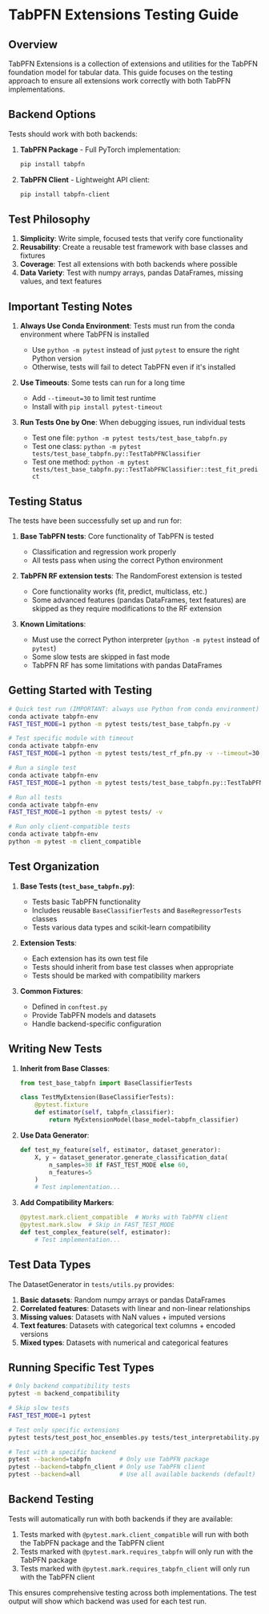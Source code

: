 # TabPFN Extensions Testing Guide

## Overview
TabPFN Extensions is a collection of extensions and utilities for the TabPFN foundation model for tabular data. This guide focuses on the testing approach to ensure all extensions work correctly with both TabPFN implementations.

## Backend Options
Tests should work with both backends:

1. **TabPFN Package** - Full PyTorch implementation:
   ```bash
   pip install tabpfn
   ```

2. **TabPFN Client** - Lightweight API client:
   ```bash
   pip install tabpfn-client
   ```

## Test Philosophy

1. **Simplicity**: Write simple, focused tests that verify core functionality
2. **Reusability**: Create a reusable test framework with base classes and fixtures
3. **Coverage**: Test all extensions with both backends where possible
4. **Data Variety**: Test with numpy arrays, pandas DataFrames, missing values, and text features

## Important Testing Notes

1. **Always Use Conda Environment**: Tests must run from the conda environment where TabPFN is installed
   - Use `python -m pytest` instead of just `pytest` to ensure the right Python version
   - Otherwise, tests will fail to detect TabPFN even if it's installed

2. **Use Timeouts**: Some tests can run for a long time
   - Add `--timeout=30` to limit test runtime
   - Install with `pip install pytest-timeout`

3. **Run Tests One by One**: When debugging issues, run individual tests
   - Test one file: `python -m pytest tests/test_base_tabpfn.py`
   - Test one class: `python -m pytest tests/test_base_tabpfn.py::TestTabPFNClassifier`
   - Test one method: `python -m pytest tests/test_base_tabpfn.py::TestTabPFNClassifier::test_fit_predict`

## Testing Status

The tests have been successfully set up and run for:

1. **Base TabPFN tests**: Core functionality of TabPFN is tested
   - Classification and regression work properly
   - All tests pass when using the correct Python environment

2. **TabPFN RF extension tests**: The RandomForest extension is tested
   - Core functionality works (fit, predict, multiclass, etc.)
   - Some advanced features (pandas DataFrames, text features) are skipped as they require modifications to the RF extension

3. **Known Limitations**:
   - Must use the correct Python interpreter (`python -m pytest` instead of `pytest`)
   - Some slow tests are skipped in fast mode
   - TabPFN RF has some limitations with pandas DataFrames

## Getting Started with Testing

```bash
# Quick test run (IMPORTANT: always use Python from conda environment)
conda activate tabpfn-env
FAST_TEST_MODE=1 python -m pytest tests/test_base_tabpfn.py -v

# Test specific module with timeout
conda activate tabpfn-env
FAST_TEST_MODE=1 python -m pytest tests/test_rf_pfn.py -v --timeout=30

# Run a single test
conda activate tabpfn-env
FAST_TEST_MODE=1 python -m pytest tests/test_base_tabpfn.py::TestTabPFNClassifier::test_fit_predict -v

# Run all tests
conda activate tabpfn-env
FAST_TEST_MODE=1 python -m pytest tests/ -v

# Run only client-compatible tests
conda activate tabpfn-env
python -m pytest -m client_compatible
```

## Test Organization

1. **Base Tests (`test_base_tabpfn.py`)**:
   - Tests basic TabPFN functionality
   - Includes reusable `BaseClassifierTests` and `BaseRegressorTests` classes
   - Tests various data types and scikit-learn compatibility

2. **Extension Tests**:
   - Each extension has its own test file
   - Tests should inherit from base test classes when appropriate
   - Tests should be marked with compatibility markers

3. **Common Fixtures**:
   - Defined in `conftest.py`
   - Provide TabPFN models and datasets
   - Handle backend-specific configuration

## Writing New Tests

1. **Inherit from Base Classes**:
   ```python
   from test_base_tabpfn import BaseClassifierTests
   
   class TestMyExtension(BaseClassifierTests):
       @pytest.fixture
       def estimator(self, tabpfn_classifier):
           return MyExtensionModel(base_model=tabpfn_classifier)
   ```

2. **Use Data Generator**:
   ```python
   def test_my_feature(self, estimator, dataset_generator):
       X, y = dataset_generator.generate_classification_data(
           n_samples=30 if FAST_TEST_MODE else 60,
           n_features=5
       )
       # Test implementation...
   ```

3. **Add Compatibility Markers**:
   ```python
   @pytest.mark.client_compatible  # Works with TabPFN client
   @pytest.mark.slow  # Skip in FAST_TEST_MODE
   def test_complex_feature(self, estimator):
       # Test implementation...
   ```

## Test Data Types

The DatasetGenerator in `tests/utils.py` provides:

1. **Basic datasets**: Random numpy arrays or pandas DataFrames
2. **Correlated features**: Datasets with linear and non-linear relationships
3. **Missing values**: Datasets with NaN values + imputed versions
4. **Text features**: Datasets with categorical text columns + encoded versions
5. **Mixed types**: Datasets with numerical and categorical features

## Running Specific Test Types

```bash
# Only backend compatibility tests
pytest -m backend_compatibility

# Skip slow tests
FAST_TEST_MODE=1 pytest

# Test only specific extensions
pytest tests/test_post_hoc_ensembles.py tests/test_interpretability.py

# Test with a specific backend
pytest --backend=tabpfn        # Only use TabPFN package
pytest --backend=tabpfn_client # Only use TabPFN client
pytest --backend=all           # Use all available backends (default)
```

## Backend Testing

Tests will automatically run with both backends if they are available:

1. Tests marked with `@pytest.mark.client_compatible` will run with both the TabPFN package and the TabPFN client
2. Tests marked with `@pytest.mark.requires_tabpfn` will only run with the TabPFN package
3. Tests marked with `@pytest.mark.requires_tabpfn_client` will only run with the TabPFN client

This ensures comprehensive testing across both implementations. The test output will show which backend was used for each test run.